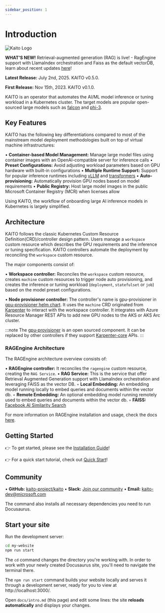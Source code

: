 ```yaml
---
sidebar_position: 1
---
```


# Introduction

![Kaito Logo](/img/kaito-logo.png)

**WHAT'S NEW!**
Retrieval-augmented generation (RAG) is live! - RagEngine support with
LlamaIndex orchestration and Faiss as the default vectorDB, learn about recent updates [here](https://github.com/kaito-project/kaito/issues/734)!

**Latest Release:** July 2nd, 2025. KAITO v0.5.0.

**First Release:** Nov 15th, 2023. KAITO v0.1.0.

KAITO is an operator that automates the AI/ML model inference or tuning workload
in a Kubernetes cluster. The target models are popular open-sourced large
models such as [falcon](https://huggingface.co/tiiuae) and [phi-3](https://huggingface.co/docs/transformers/main/en/model_doc/phi3).

## Key Features

KAITO has the following key differentiations compared to most of the mainstream
model deployment methodologies built on top of virtual machine infrastructures:

• **Container-based Model Management:** Manage large model files using container images with an OpenAI-compatible server for inference calls
• **Preset Configurations:** Avoid adjusting workload parameters based on GPU hardware with built-in configurations
• **Multiple Runtime Support:** Support for popular inference runtimes including [vLLM](https://github.com/vllm-project/vllm) and [transformers](https://github.com/huggingface/transformers)
• **Auto-provisioning:** Automatically provision GPU nodes based on model requirements
• **Public Registry:** Host large model images in the public Microsoft Container Registry (MCR) when licenses allow

Using KAITO, the workflow of onboarding large AI inference models in Kubernetes is largely simplified.

## Architecture

KAITO follows the classic Kubernetes Custom Resource Definition(CRD)/controller design pattern. Users manage a `workspace` custom resource which describes the GPU requirements and the inference or tuning specification. KAITO controllers automate the deployment by reconciling the `workspace` custom resource.

The major components consist of:

• **Workspace controller:** Reconciles the `workspace` custom resource, creates `machine` custom resources to trigger node auto provisioning, and creates the inference or tuning workload (`deployment`, `statefulset` or `job`) based on the model preset configurations.

• **Node provisioner controller:** The controller's name is gpu-provisioner in [gpu-provisioner helm chart](https://github.com/Azure/gpu-provisioner/tree/main/charts/gpu-provisioner). It uses the `machine` CRD originated from [Karpenter](https://sigs.k8s.io/karpenter) to interact with the workspace controller. It integrates with Azure Resource Manager REST APIs to add new GPU nodes to the AKS or AKS Arc cluster.

:::note
The [gpu-provisioner](https://github.com/Azure/gpu-provisioner) is an open sourced component. It can be replaced by other controllers if they support [Karpenter-core](https://sigs.k8s.io/karpenter) APIs.
:::

### RAGEngine Architecture

The RAGEngine architecture overview consists of:

• **RAGEngine controller:** It reconciles the `ragengine` custom resource, creating the `RAG Service`.
• **RAG Service:** This is the service that offer Retrieval Augmented Generation support with LlamaIndex orchestration and leveraging FAISS as the vector DB.
◦ **Local Embedding:** An embedding model running locally to embed queries and documents within the vector db.
◦ **Remote Embedding:** An optional embedding model running remotely used to embed queries and documents within the vector db.
◦ **FAISS:** [Facebook AI Similarity Search](https://github.com/facebookresearch/faiss)

For more information on RAGEngine installation and usage, check the docs [here](https://kaito-project.github.io/kaito/docs/rag).

## Getting Started

👉 To get started, please see the [Installation Guide](getting-started/installation)!

👉 For a quick start tutorial, check out [Quick Start](getting-started/quick-start)!

## Community

• **GitHub:** [kaito-project/kaito](https://github.com/kaito-project/kaito)
• **Slack:** [Join our community](https://join.slack.com/t/kaito-z6a6575/shared_invite/zt-37gh89vw7-odHfqmPRc5oRnDG99SBJNA)
• **Email:** [kaito-dev@microsoft.com](mailto:kaito-dev@microsoft.com)

The command also installs all necessary dependencies you need to run Docusaurus.

## Start your site

Run the development server:

```bash
cd my-website
npm run start
```

The `cd` command changes the directory you're working with. In order to work with your newly created Docusaurus site, you'll need to navigate the terminal there.

The `npm run start` command builds your website locally and serves it through a development server, ready for you to view at http://localhost:3000/.

Open `docs/intro.md` (this page) and edit some lines: the site **reloads automatically** and displays your changes.
